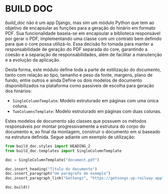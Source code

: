 # BUILD DOC

*build_doc* não é um app Django, mas sim um módulo Python que tem ao objetivo de encapsular as funções para a geração do hinário em formato PDF. Sua funcionalidade baseia-se em encapsular a biblioteca responsável por gerar o PDF, implementando uma classe com um contrato bem definido para que o core possa utilizá-lo. Essa decisão foi tomada para manter a responsabilidade de geração do PDF separada do core, garantindo a coesão e a separação de responsabilidades, além de facilitar a manutenção e a evolução da aplicação.

Desta forma, este módulo define toda a parte de estilização do documento, tanto com relação ao tipo, tamanho e peso da fonte, margens, plano de fundo, entre outros e ainda Define os dois modelos de documento disponibilizados na plataforma como passíveis de escolha para geração dos hinários:

- `SingleColumnTemplate`: Modelo estruturado em páginas com uma única coluna.
- `TwoColumnsTemplate`: Modelo estruturado em páginas com duas colunas.

Estes modelos de documento são classes que possuem os métodos responsáveis por montar progressivamente a estrutura do corpo do documento e, ao final da montagem, construir o documento em si baseado na estrutura definida. Segue adiante um exemplo de utilização:

```python
from build_doc.styles import HEADING_2
from build_doc.templates import SingleColumnTemplate

doc = SingleColumnTemplate("document.pdf")

doc.insert_heading("Título do documento")
doc.insert_paragraph("Um parágrafo de exemplo")
doc.insert_paragraph_link("GetSongs", "https://getsongs.up.railway.app")

doc.build()
```

